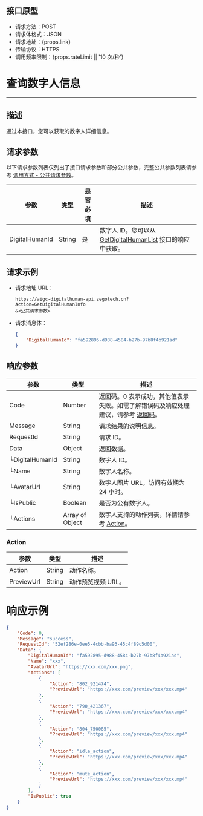 ## 接口原型

- 请求方法：POST
- 请求体格式：JSON
- 请求地址：{props.link}
- 传输协议：HTTPS
- 调用频率限制：{props.rateLimit || '10 次/秒'}
# 查询数字人信息

---

##  描述

通过本接口，您可以获取的数字人详细信息。

<PostPrototype link="https://aigc-digitalhuman-api.zegotech.cn?Action=GetDigitalHumanInfo" />

## 请求参数

以下请求参数列表仅列出了接口请求参数和部分公共参数，完整公共参数列表请参考 [调用方式 - 公共请求参数](/aigc-digital-human-server/server-apis/accessing-server-apis#公共请求参数)。

| 参数               | 类型   | 是否必填 | 描述             |
|------------------|------|------|-------------------------|
| DigitalHumanId      | String | 是    | 数字人 ID。您可以从 [GetDigitalHumanList](/aigc-digital-human-server/server-apis/digital-human-management/get-digital-human-list) 接口的响应中获取。     |


## 请求示例

- 请求地址 URL：

    ```https
    https://aigc-digitalhuman-api.zegotech.cn?Action=GetDigitalHumanInfo
    &<公共请求参数>
    ```

- 请求消息体：

    ```json
    {
        "DigitalHumanId": "fa592895-d988-4584-b27b-97b8f4b921ad"
    }
    ```

## 响应参数

| 参数 | 类型 | 描述 |
|------|------|------|
| Code | Number | 返回码。0 表示成功，其他值表示失败。如需了解错误码及响应处理建议，请参考 [返回码](/aigc-digital-human-server/server-apis/return-codes)。 |
| Message | String | 请求结果的说明信息。 |
| RequestId | String | 请求 ID。 |
| Data | Object | 返回数据。 |
| └DigitalHumanId      | String       | 数字人 ID。 |
| └Name | String | 数字人名称。 |
| └AvatarUrl | String | 数字人图片 URL，访问有效期为 24 小时。 |
| └IsPublic | Boolean | 是否为公有数字人。 |
| └Actions | Array of Object | 数字人支持的动作列表，详情请参考 [Action](#action)。 |

### Action

| 参数 | 类型 | 描述 |
|------|------|------|
| Action | String | 动作名称。 |
| PreviewUrl | String | 动作预览视频 URL。 |


# 响应示例

```json
{
    "Code": 0,
    "Message": "success",
    "RequestId": "52ef286e-0ee5-4cbb-ba93-45c4f89c5d00",
    "Data": {
        "DigitalHumanId": "fa592895-d988-4584-b27b-97b8f4b921ad",
        "Name": "xxx",
        "AvatarUrl": "https://xxx.com/xxx.png",
        "Actions": [
            {
                "Action": "802_921474",
                "PreviewUrl": "https://xxx.com/preview/xxx/xxx.mp4"
            },
            {
                "Action": "790_421367",
                "PreviewUrl": "https://xxx.com/preview/xxx/xxx.mp4"
            },
            {
                "Action": "804_750085",
                "PreviewUrl": "https://xxx.com/preview/xxx/xxx.mp4"
            },
            {
                "Action": "idle_action",
                "PreviewUrl": "https://xxx.com/preview/xxx/xxx.mp4"
            },
            {
                "Action": "mute_action",
                "PreviewUrl": "https://xxx.com/preview/xxx/xxx.mp4"
            }
        ],
        "IsPublic": true
    }
}
```